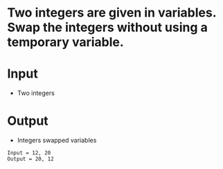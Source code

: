 # Two integers are given in variables.  Swap the integers without using a temporary variable.


# Input
- Two integers

# Output
- Integers swapped variables

```
Input = 12, 20
Output = 20, 12


```

